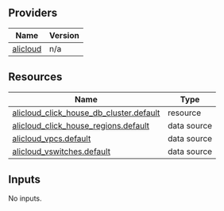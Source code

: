 <!-- BEGIN_TF_DOCS -->
## Providers

| Name | Version |
|------|---------|
| <a name="provider_alicloud"></a> [alicloud](#provider\_alicloud) | n/a |

## Resources

| Name | Type |
|------|------|
| [alicloud_click_house_db_cluster.default](https://registry.terraform.io/providers/hashicorp/alicloud/latest/docs/resources/click_house_db_cluster) | resource |
| [alicloud_click_house_regions.default](https://registry.terraform.io/providers/hashicorp/alicloud/latest/docs/data-sources/click_house_regions) | data source |
| [alicloud_vpcs.default](https://registry.terraform.io/providers/hashicorp/alicloud/latest/docs/data-sources/vpcs) | data source |
| [alicloud_vswitches.default](https://registry.terraform.io/providers/hashicorp/alicloud/latest/docs/data-sources/vswitches) | data source |

## Inputs

No inputs.
<!-- END_TF_DOCS -->    